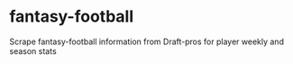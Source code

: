# fantasy-football
Scrape fantasy-football information from Draft-pros for player weekly and season stats
